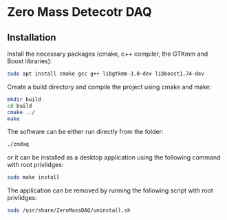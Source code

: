# Zero Mass Detecotr DAQ


## Installation

Install the necessary packages (cmake, c++ compiler, the GTKmm and Boost libraries):

```bash
sudo apt install cmake gcc g++ libgtkmm-3.0-dev libboost1.74-dev
```

Create a build directory and compile the project using cmake and make:

```bash
mkdir build
cd build
cmake ../
make
```

The software can be either run directly from the folder:

```bash
./zmdaq
```

or it can be installed as a desktop application using the following command with root privlidges:
```bash
sudo make install
```

The application can be removed by running the following script with root privlidges:

```bash
sudo /usr/share/ZeroMassDAQ/uninstall.sh
```

